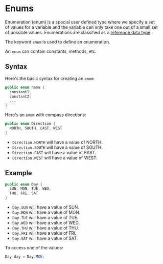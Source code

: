 # Enums

Enumeration (enum) is a special user defined type where we specify a set of values for a variable and the variable can only take one out of a small set of possible values. Enumerations are classified as a [reference data type](https://www.codecademy.com/resources/docs/java/data-types#reference-data-types).

The keyword `enum` is used to define an enumeration.

An `enum` can contain constants, methods, etc.

## Syntax

Here's the basic syntax for creating an `enum`:

```java
public enum name {
  constant1,
  constant2,
  ...
}
```

Here's an `enum` with compass directions:

```java
public enum Direction {
  NORTH, SOUTH, EAST, WEST
}
```

- `Direction.NORTH` will have a value of NORTH.
- `Direction.SOUTH` will have a value of SOUTH.
- `Direction.EAST` will have a value of EAST.
- `Direction.WEST` will have a value of WEST.

## Example

```java
public enum Day {
  SUN, MON, TUE, WED,
  THU, FRI, SAT
}
```

- `Day.SUN` will have a value of SUN.
- `Day.MON` will have a value of MON.
- `Day.TUE` will have a value of TUE.
- `Day.WED` will have a value of WED.
- `Day.THU` will have a value of THU.
- `Day.FRI` will have a value of FRI.
- `Day.SAT` will have a value of SAT.

To access one of the values:

```java
Day day = Day.MON;
```